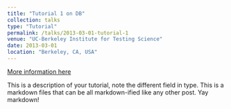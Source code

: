 ```yaml
---
title: "Tutorial 1 on DB"
collection: talks
type: "Tutorial"
permalink: /talks/2013-03-01-tutorial-1
venue: "UC-Berkeley Institute for Testing Science"
date: 2013-03-01
location: "Berkeley, CA, USA"
---
```


[More information here](https://sharkbeaks.github.io)

This is a description of your tutorial, note the different field in type. This is a markdown files that can be all markdown-ified like any other post. Yay markdown!
